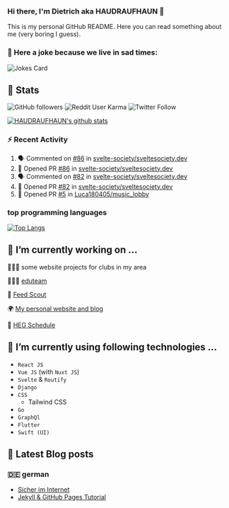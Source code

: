 ### Hi there, I'm Dietrich aka HAUDRAUFHAUN 👋

This is my personal GitHub README. Here you can read something about me (very boring I guess).

### 🤡 Here a joke because we live in sad times:
![Jokes Card](https://readme-jokes.vercel.app/api)

## :rocket: Stats

 ![GitHub followers](https://img.shields.io/github/followers/HAUDRAUFHAUN?label=GitHub-Followers&logo=GitHub&style=for-the-badge) ![Reddit User Karma](https://img.shields.io/reddit/user-karma/combined/haudraufhaun?logo=reddit&style=for-the-badge) ![Twitter Follow](https://img.shields.io/twitter/follow/haudraufhaun1?color=%231da1f2&logo=twitter&logoColor=%231da1f2&style=for-the-badge)
  
[![HAUDRAUFHAUN's github stats](https://github-readme-stats.vercel.app/api?username=HAUDRAUFHAUN&show_icons=true&theme=dracula&hide_border=true)](https://github.com/anuraghazra/github-readme-stats)

### ⚡ Recent Activity

<!--START_SECTION:activity-->
1. 🗣 Commented on [#86](https://github.com/svelte-society/sveltesociety.dev/issues/86) in [svelte-society/sveltesociety.dev](https://github.com/svelte-society/sveltesociety.dev)
2. 💪 Opened PR [#86](https://github.com/svelte-society/sveltesociety.dev/pull/86) in [svelte-society/sveltesociety.dev](https://github.com/svelte-society/sveltesociety.dev)
3. 🗣 Commented on [#82](https://github.com/svelte-society/sveltesociety.dev/issues/82) in [svelte-society/sveltesociety.dev](https://github.com/svelte-society/sveltesociety.dev)
4. 💪 Opened PR [#82](https://github.com/svelte-society/sveltesociety.dev/pull/82) in [svelte-society/sveltesociety.dev](https://github.com/svelte-society/sveltesociety.dev)
5. 💪 Opened PR [#5](https://github.com/Luca180405/music_lobby/pull/5) in [Luca180405/music_lobby](https://github.com/Luca180405/music_lobby)
<!--END_SECTION:activity-->

### top programming languages
[![Top Langs](https://github-readme-stats.vercel.app/api/top-langs/?username=HAUDRAUFHAUN&theme=dracula&hide_border=true)](https://github.com/anuraghazra/github-readme-stats)

## 🔭 I’m currently working on ...

👨🏻‍💼 some website projects for clubs in my area

👨🏻‍🏫 <a href="https://github.com/HAUDRAUFHAUN/eduteam">eduteam</a>

📰 [Feed Scout](https://github.com/HAUDRAUFHAUN/feed-scout)

🌍 <a href="https://haudraufhauns.vercel.app/">My personal website and blog</a>

🏫 [HEG Schedule](https://github.com/HAUDRAUFHAUN/HEG-Schedule)


## 🌱 I’m currently using following technologies ...

- `React JS` 
- `Vue JS` (with `Nuxt JS`)
- `Svelte` & `Routify`
- `Django`
- `CSS`
  - Tailwind CSS
- `Go`
- `GraphQl`
- `Flutter`
- `Swift (UI)`

## 📕 Latest Blog posts 

### 🇩🇪 german

<!-- BLOG-POST-LIST:START -->
- [Sicher im Internet](https://haudraufhauns.vercel.app/blog/sicher-im-internet)
- [Jekyll &amp; GitHub Pages Tutorial](https://haudraufhauns.vercel.app/blog/jekyll-tutorial/)
